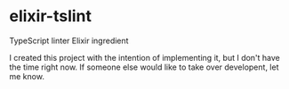 # elixir-tslint
TypeScript linter Elixir ingredient

I created this project with the intention of implementing it, but I don't have the time right now.  If someone else would like to take over developent, let me know.
